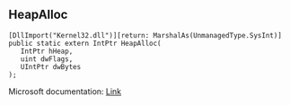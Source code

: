 ## HeapAlloc

```
[DllImport("Kernel32.dll")][return: MarshalAs(UnmanagedType.SysInt)]
public static extern IntPtr HeapAlloc(
   IntPtr hHeap,
   uint dwFlags,
   UIntPtr dwBytes
);
```

Microsoft documentation: [Link](https://docs.microsoft.com/en-us/windows/win32/api/heapapi/nf-heapapi-heapalloc)
